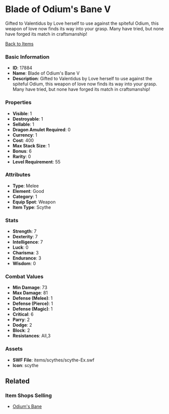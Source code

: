 # Blade of Odium's Bane V

Gifted to Valentidus by Love herself to use against the spiteful Odium, this weapon of love now finds its way into your grasp. Many have tried, but none have forged its match in craftsmanship!

[Back to Items](../items.md)

### Basic Information

- **ID**: 17884
- **Name**: Blade of Odium&#039;s Bane V
- **Description**: Gifted to Valentidus by Love herself to use against the spiteful Odium, this weapon of love now finds its way into your grasp. Many have tried, but none have forged its match in craftsmanship!

### Properties

- **Visible**: 1
- **Destroyable**: 1
- **Sellable**: 1
- **Dragon Amulet Required**: 0
- **Currency**: 1
- **Cost**: 400
- **Max Stack Size**: 1
- **Bonus**: 6
- **Rarity**: 0
- **Level Requirement**: 55

### Attributes

- **Type**: Melee
- **Element**: Good
- **Category**: 1
- **Equip Spot**: Weapon
- **Item Type**: Scythe

### Stats

- **Strength**: 7
- **Dexterity**: 7
- **Intelligence**: 7
- **Luck**: 0
- **Charisma**: 3
- **Endurance**: 3
- **Wisdom**: 0

### Combat Values

- **Min Damage**: 73
- **Max Damage**: 81
- **Defense (Melee)**: 1
- **Defense (Pierce)**: 1
- **Defense (Magic)**: 1
- **Critical**: 6
- **Parry**: 2
- **Dodge**: 2
- **Block**: 2
- **Resistances**: All,3

### Assets

- **SWF File**: items/scythes/scythe-Ex.swf
- **Icon**: scythe

## Related

### Item Shops Selling

- [Odium's Bane](../item-shops/582-odium-s-bane.md)

